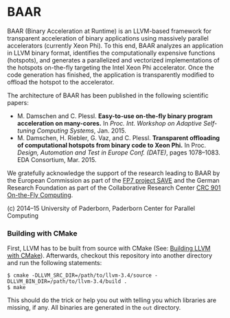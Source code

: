 BAAR
====

BAAR (Binary Acceleration at Runtime) is an LLVM-based framework for transparent acceleration of binary applications using massively parallel accelerators (currently Xeon Phi). To this end, BAAR analyzes an application in LLVM binary format, identifies the computationally expensive functions (hotspots), and generates a parallelized and vectorized implementations of the hotspots on-the-fly targeting the Intel Xeon Phi accelerator. Once the code generation has finished, the application is transparently modified to offload the hotspot to the accelerator.

The architecture of BAAR has been published in the following scientific papers:

* M. Damschen and C. Plessl. __Easy-to-use on-the-fly binary program acceleration on many-cores.__ In *Proc. Int. Workshop on Adaptive Self-tuning Computing Systems*, Jan. 2015.
* M. Damschen, H. Riebler, G. Vaz, and C. Plessl. __Transparent offloading of computational hotspots from binary code to Xeon Phi.__ In Proc. *Design, Automation and Test in Europe Conf. (DATE)*, pages 1078–1083. EDA Consortium, Mar. 2015.

We gratefully acknowledge the support of the research leading to BAAR by the European Commission as part of the [FP7 project SAVE](http://www.fp7-save.eu) and the German Research Foundation as part of the Collaborative Research Center [CRC 901 On-the-Fly Computing](http://sfb901.uni-paderborn.de).

(c) 2014–15 University of Paderborn, Paderborn Center for Parallel Computing

### Building with CMake

First, LLVM has to be built from source with CMake (See: [Building LLVM with CMake](http://llvm.org/docs/CMake.html)). Afterwards, checkout this repository into another directory and run the following statements:

    $ cmake -DLLVM_SRC_DIR=/path/to/llvm-3.4/source -DLLVM_BIN_DIR=/path/to/llvm-3.4/build .
    $ make

This should do the trick or help you out with telling you which libraries are missing, if any. All binaries are generated in the `out` directory.
